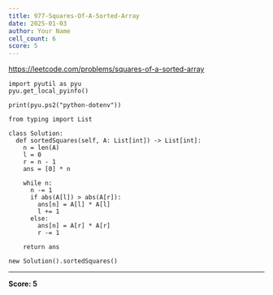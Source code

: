 ```yaml
---
title: 977-Squares-Of-A-Sorted-Array
date: 2025-01-03
author: Your Name
cell_count: 6
score: 5
---
```


https://leetcode.com/problems/squares-of-a-sorted-array


```
import pyutil as pyu
pyu.get_local_pyinfo()
```


```
print(pyu.ps2("python-dotenv"))
```


```
from typing import List
```


```
class Solution:
  def sortedSquares(self, A: List[int]) -> List[int]:
    n = len(A)
    l = 0
    r = n - 1
    ans = [0] * n

    while n:
      n -= 1
      if abs(A[l]) > abs(A[r]):
        ans[n] = A[l] * A[l]
        l += 1
      else:
        ans[n] = A[r] * A[r]
        r -= 1

    return ans
```


```
new Solution().sortedSquares()
```


---
**Score: 5**